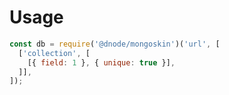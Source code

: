 # Usage

```javascript
const db = require('@dnode/mongoskin')('url', [
  ['collection', [
    [{ field: 1 }, { unique: true }],
  ]],
]);
```
